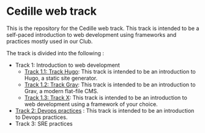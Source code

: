 # Cedille web track

This is the repository for the Cedille web track. This track is intended to be a
self-paced introduction to web development using frameworks and practices mostly
used in our Club.

The track is divided into the following :

- Track 1: Introduction to web development
  - [Track 1.1: Track Hugo](1_web/1-1_track_hugo/README.md): This track is intended to
    be an introduction to Hugo, a static site generator.
  - [Track 1.2: Track Grav](1_web/1-2_track_grav/README.md): This track is intended to
    be an introduction to Grav, a modern flat-file CMS.
  - [Track 1.3: Track X](1_web/1-3_track_x/README.md): This track is intended to be an
    introduction to web development using a framework of your choice.
- [Track 2: Devops practices](2_devops/README.md) : This track is
  intended to be an introduction to Devops practices.
- Track 3: SRE practices
